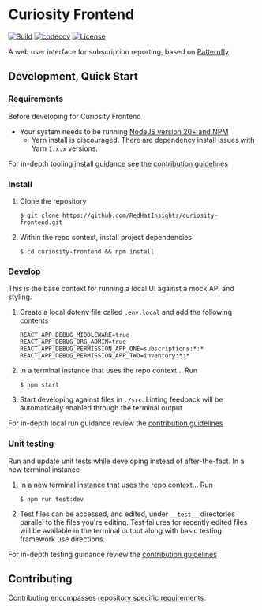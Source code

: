 # Curiosity Frontend
[![Build](https://github.com/RedHatInsights/curiosity-frontend/actions/workflows/integration.yml/badge.svg?branch=main)](https://github.com/RedHatInsights/curiosity-frontend/actions/workflows/integration.yml)
[![codecov](https://codecov.io/gh/RedHatInsights/curiosity-frontend/branch/main/graph/badge.svg)](https://codecov.io/gh/RedHatInsights/curiosity-frontend)
[![License](https://img.shields.io/github/license/RedHatInsights/curiosity-frontend.svg)](https://github.com/RedHatInsights/curiosity-frontend/blob/main/LICENSE)

A web user interface for subscription reporting, based on [Patternfly](https://www.patternfly.org/)

## Development, Quick Start

### Requirements
Before developing for Curiosity Frontend
 * Your system needs to be running [NodeJS version 20+ and NPM](https://nodejs.org/)
    * Yarn install is discouraged. There are dependency install issues with Yarn `1.x.x` versions.

For in-depth tooling install guidance see the [contribution guidelines](./CONTRIBUTING.md#install-tooling)

### Install
  1. Clone the repository
     ```
     $ git clone https://github.com/RedHatInsights/curiosity-frontend.git
     ```

  1. Within the repo context, install project dependencies
     ```
     $ cd curiosity-frontend && npm install
     ```

### Develop
This is the base context for running a local UI against a mock API and styling.

  1. Create a local dotenv file called `.env.local` and add the following contents
      ```
      REACT_APP_DEBUG_MIDDLEWARE=true
      REACT_APP_DEBUG_ORG_ADMIN=true
      REACT_APP_DEBUG_PERMISSION_APP_ONE=subscriptions:*:*
      REACT_APP_DEBUG_PERMISSION_APP_TWO=inventory:*:*
     ```
  1. In a terminal instance that uses the repo context... Run
     ```
     $ npm start
     ```
  1. Start developing against files in `./src`. Linting feedback will be automatically enabled through the terminal output

For in-depth local run guidance review the [contribution guidelines](./CONTRIBUTING.md#local-and-proxy-development) 

### Unit testing
Run and update unit tests while developing instead of after-the-fact. In a new terminal instance

  1. In a new terminal instance that uses the repo context... Run
     ```
     $ npm run test:dev
     ```
  2. Test files can be accessed, and edited, under `__test__` directories parallel to the files you're editing. Test failures for
     recently edited files will be available in the terminal output along with basic testing framework use directions.

For in-depth testing guidance review the [contribution guidelines](./CONTRIBUTING.md#testing) 

## Contributing
Contributing encompasses [repository specific requirements](./CONTRIBUTING.md).
